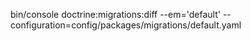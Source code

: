 
bin/console doctrine:migrations:diff --em='default' --configuration=config/packages/migrations/default.yaml